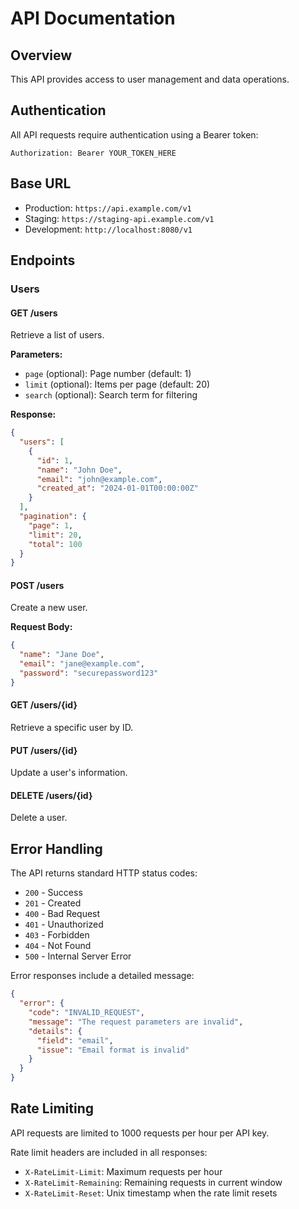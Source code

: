 # API Documentation

## Overview

This API provides access to user management and data operations.

## Authentication

All API requests require authentication using a Bearer token:

```
Authorization: Bearer YOUR_TOKEN_HERE
```

## Base URL

- Production: `https://api.example.com/v1`
- Staging: `https://staging-api.example.com/v1`
- Development: `http://localhost:8080/v1`

## Endpoints

### Users

#### GET /users
Retrieve a list of users.

**Parameters:**
- `page` (optional): Page number (default: 1)
- `limit` (optional): Items per page (default: 20)
- `search` (optional): Search term for filtering

**Response:**
```json
{
  "users": [
    {
      "id": 1,
      "name": "John Doe",
      "email": "john@example.com",
      "created_at": "2024-01-01T00:00:00Z"
    }
  ],
  "pagination": {
    "page": 1,
    "limit": 20,
    "total": 100
  }
}
```

#### POST /users
Create a new user.

**Request Body:**
```json
{
  "name": "Jane Doe",
  "email": "jane@example.com",
  "password": "securepassword123"
}
```

#### GET /users/{id}
Retrieve a specific user by ID.

#### PUT /users/{id}
Update a user's information.

#### DELETE /users/{id}
Delete a user.

## Error Handling

The API returns standard HTTP status codes:

- `200` - Success
- `201` - Created
- `400` - Bad Request
- `401` - Unauthorized
- `403` - Forbidden
- `404` - Not Found
- `500` - Internal Server Error

Error responses include a detailed message:

```json
{
  "error": {
    "code": "INVALID_REQUEST",
    "message": "The request parameters are invalid",
    "details": {
      "field": "email",
      "issue": "Email format is invalid"
    }
  }
}
```

## Rate Limiting

API requests are limited to 1000 requests per hour per API key.

Rate limit headers are included in all responses:
- `X-RateLimit-Limit`: Maximum requests per hour
- `X-RateLimit-Remaining`: Remaining requests in current window
- `X-RateLimit-Reset`: Unix timestamp when the rate limit resets
